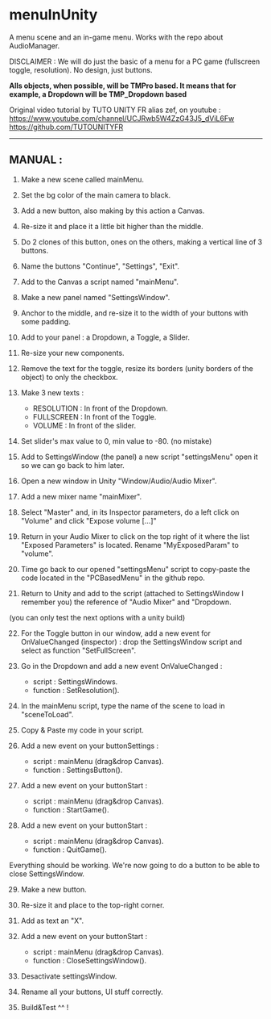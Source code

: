 # menuInUnity
 A menu scene and an in-game menu. Works with the repo about AudioManager.

 DISCLAIMER : We will do just the basic of a menu for a PC game (fullscreen toggle, resolution). No design, just buttons.

 **Alls objects, when possible, will be TMPro based. It means that for example, a Dropdown will be TMP_Dropdown based**

Original video tutorial by TUTO UNITY FR alias zef, on youtube :
https://www.youtube.com/channel/UCJRwb5W4ZzG43J5_dViL6Fw
https://github.com/TUTOUNITYFR

 -----------------
 MANUAL :
 -----------------

1. Make a new scene called mainMenu.

2. Set the bg color of the main camera to black.

3. Add a new button, also making by this action a Canvas.

4. Re-size it and place it a little bit higher than the middle. 

5. Do 2 clones of this button, ones on the others, making a vertical line of 3 buttons.

6. Name the buttons "Continue", "Settings", "Exit".

7. Add to the Canvas a script named "mainMenu".

8. Make a new panel named "SettingsWindow".

9. Anchor to the middle, and re-size it to the width of your buttons with some padding.

10. Add to your panel : a Dropdown, a Toggle, a Slider.

11. Re-size your new components.

12. Remove the text for the toggle, resize its borders (unity borders of the object) to only the checkbox.

13. Make 3 new texts :
    - RESOLUTION : In front of the Dropdown.
    - FULLSCREEN : In front of the Toggle.
    - VOLUME : In front of the slider.

14. Set slider's max value to 0, min value to -80. (no mistake)

15. Add to SettingsWindow (the panel) a new script "settingsMenu" open it so we can go back to him later.

16. Open a new window in Unity "Window/Audio/Audio Mixer".

17. Add a new mixer name "mainMixer".

18. Select "Master" and, in its Inspector parameters, do a left click on "Volume" and click "Expose volume [...]"

19. Return in your Audio Mixer to click on the top right of it where the list "Exposed Parameters" is located. Rename "MyExposedParam" to "volume".

20. Time go back to our opened "settingsMenu" script to copy-paste the code located in the "PCBasedMenu" in the github repo.

21. Return to Unity and add to the script (attached to SettingsWindow I remember you) the reference of "Audio Mixer" and "Dropdown.

(you can only test the next options with a unity build)

22. For the Toggle button in our window, add a new event for OnValueChanged (inspector) : drop the SettingsWindow script and select as function "SetFullScreen".

23. Go in the Dropdown and add a new event OnValueChanged : 
    - script : SettingsWindows.
    - function : SetResolution().

24. In the mainMenu script, type the name of the scene to load in "sceneToLoad".

25. Copy & Paste my code in your script.

26. Add a new event on your buttonSettings :
    - script : mainMenu (drag&drop Canvas).
    - function : SettingsButton().

27. Add a new event on your buttonStart :
    - script : mainMenu (drag&drop Canvas).
    - function : StartGame().

28. Add a new event on your buttonStart :
    - script : mainMenu (drag&drop Canvas).
    - function : QuitGame().

Everything should be working. We're now going to do a button to be able to close SettingsWindow.

29. Make a new button.

30. Re-size it and place to the top-right corner.

31. Add as text an "X".

32. Add a new event on your buttonStart :
    - script : mainMenu (drag&drop Canvas).
    - function : CloseSettingsWindow(). 

33. Desactivate settingsWindow.

34. Rename all your buttons, UI stuff correctly.

34. Build&Test ^^ !